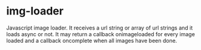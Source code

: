 # img-loader
Javascript image loader. It receives a url string or array of url strings and it loads async or not. It may return a callback onimageloaded for every image loaded and a callback oncomplete when all images have been done.
